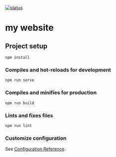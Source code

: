 <a href="https://github.com/umpornsoeau/website/actions?query=DeployToGithubPage"><img alt="status" src="https://github.com/umpornsoeau/website/workflows/DeployToGithubPage/badge.svg"></a>

# my website

## Project setup
```
npm install
```

### Compiles and hot-reloads for development
```
npm run serve
```

### Compiles and minifies for production
```
npm run build
```

### Lints and fixes files
```
npm run lint
```

### Customize configuration
See [Configuration Reference](https://cli.vuejs.org/config/).
